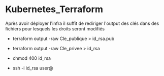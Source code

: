 # Kubernetes_Terraform
Après avoir déployer l'infra il suffit de rediriger l'output des clés dans des fichiers pour lesquels les droits seront modifiés

- terraform output -raw Cle_publique > id_rsa.pub

- terraform output -raw Cle_privee > id_rsa

- chmod 400 id_rsa

- ssh -i id_rsa user@<IP>
